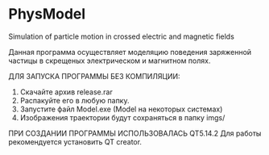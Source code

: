 # PhysModel
Simulation of particle motion in crossed electric and magnetic fields

Данная программа осуществляет моделяцию поведения заряженной частицы в скрещеных электрическом и магнитном полях.


ДЛЯ ЗАПУСКА ПРОГРАММЫ БЕЗ КОМПИЛЯЦИИ:
1. Скачайте архив release.rar
2. Распакуйте его в любую папку.
3. Запустите файл Model.exe (Model на некоторых системах)
4. Изображения траектории будут сохраняться в папку imgs/


ПРИ СОЗДАНИИ ПРОГРАММЫ ИСПОЛЬЗОВАЛАСЬ QT5.14.2
Для работы рекомендуется установить QT creator.
